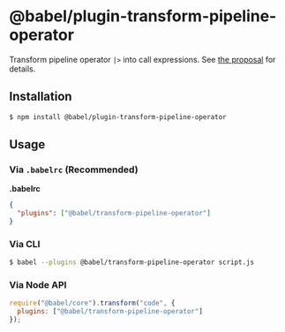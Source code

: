 # @babel/plugin-transform-pipeline-operator

Transform pipeline operator `|>` into call expressions. See [the proposal](https://github.com/tc39/proposal-pipeline-operator) for details.

## Installation

```sh
$ npm install @babel/plugin-transform-pipeline-operator
```

## Usage

### Via `.babelrc` (Recommended)

**.babelrc**

```json
{
  "plugins": ["@babel/transform-pipeline-operator"]
}
```

### Via CLI

```sh
$ babel --plugins @babel/transform-pipeline-operator script.js
```

### Via Node API

```javascript
require("@babel/core").transform("code", {
  plugins: ["@babel/transform-pipeline-operator"]
});
```
